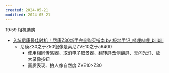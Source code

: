 ```yaml
---
created: 2024-05-21
modified: 2024-05-21
---
```

19:59
相机选购
+ [入坑尼康最佳时机！尼康Z30新手完全购买指南 by 极地手记_哔哩哔哩_bilibili](https://www.bilibili.com/video/BV1H14y1x7dP/?spm_id_from=333.337.search-card.all.click&vd_source=738a03cd7c8635f8c51ee2b80d48c182)
	+ 尼康Z30之于Z50很像是索尼ZVE10之于a6400
		+ 使用相同传感器、取消电子取景器、翻转屏改侧翻屏、无闪光灯、放大录像按钮
		+ 画质表现、拍人像自然度 ZVE10>Z30